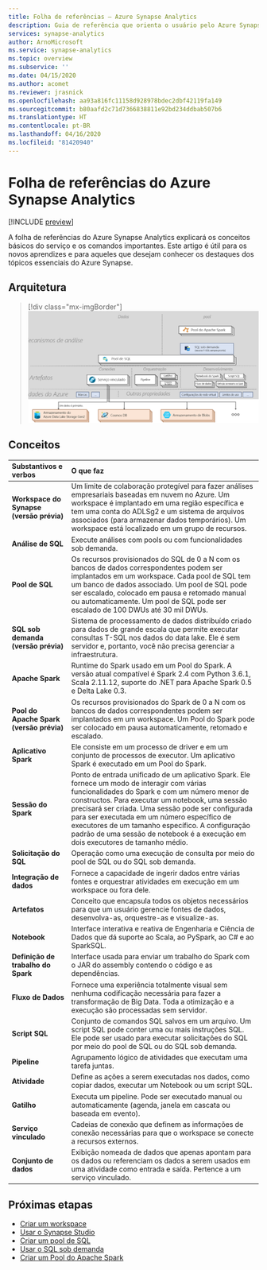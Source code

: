 ```yaml
---
title: Folha de referências – Azure Synapse Analytics
description: Guia de referência que orienta o usuário pelo Azure Synapse Analytics
services: synapse-analytics
author: ArnoMicrosoft
ms.service: synapse-analytics
ms.topic: overview
ms.subservice: ''
ms.date: 04/15/2020
ms.author: acomet
ms.reviewer: jrasnick
ms.openlocfilehash: aa93a816fc11158d928978bdec2dbf42119fa149
ms.sourcegitcommit: b80aafd2c71d7366838811e92bd234ddbab507b6
ms.translationtype: HT
ms.contentlocale: pt-BR
ms.lasthandoff: 04/16/2020
ms.locfileid: "81420940"
---
```

# <a name="azure-synapse-analytics-cheat-sheet"></a>Folha de referências do Azure Synapse Analytics

[!INCLUDE [preview](includes/note-preview.md)]

A folha de referências do Azure Synapse Analytics explicará os conceitos básicos do serviço e os comandos importantes. Este artigo é útil para os novos aprendizes e para aqueles que desejam conhecer os destaques dos tópicos essenciais do Azure Synapse.

## <a name="architecture"></a>Arquitetura

> [!div class="mx-imgBorder"]
>![Arquitetura do Synapse](media/overview-cheat-sheet/azure-synapse-architecture-cheat-sheet.png)

## <a name="concepts"></a>Conceitos
| Substantivos e verbos                         | O que faz       |
|:---                                 |:---                 |
| **Workspace do Synapse (versão prévia)** | Um limite de colaboração protegível para fazer análises empresariais baseadas em nuvem no Azure. Um workspace é implantado em uma região específica e tem uma conta do ADLSg2 e um sistema de arquivos associados (para armazenar dados temporários). Um workspace está localizado em um grupo de recursos. |
| **Análise de SQL**   | Execute análises com pools ou com funcionalidades sob demanda.  |
| **Pool de SQL**   | Os recursos provisionados do SQL de 0 a N com os bancos de dados correspondentes podem ser implantados em um workspace. Cada pool de SQL tem um banco de dados associado. Um pool de SQL pode ser escalado, colocado em pausa e retomado manual ou automaticamente. Um pool de SQL pode ser escalado de 100 DWUs até 30 mil DWUs.       |
| **SQL sob demanda (versão prévia)**   | Sistema de processamento de dados distribuído criado para dados de grande escala que permite executar consultas T-SQL nos dados do data lake. Ele é sem servidor e, portanto, você não precisa gerenciar a infraestrutura.       |
|**Apache Spark** | Runtime do Spark usado em um Pool do Spark. A versão atual compatível é Spark 2.4 com Python 3.6.1, Scala 2.11.12, suporte do .NET para Apache Spark 0.5 e Delta Lake 0.3.  | 
| **Pool do Apache Spark (versão prévia)**  | Os recursos provisionados do Spark de 0 a N com os bancos de dados correspondentes podem ser implantados em um workspace. Um Pool do Spark pode ser colocado em pausa automaticamente, retomado e escalado.  |
| **Aplicativo Spark**  |   Ele consiste em um processo de driver e em um conjunto de processos de executor. Um aplicativo Spark é executado em um Pool do Spark.            |
| **Sessão do Spark**  |   Ponto de entrada unificado de um aplicativo Spark. Ele fornece um modo de interagir com várias funcionalidades do Spark e com um número menor de constructos. Para executar um notebook, uma sessão precisará ser criada. Uma sessão pode ser configurada para ser executada em um número específico de executores de um tamanho específico. A configuração padrão de uma sessão de notebook é a execução em dois executores de tamanho médio. |
| **Solicitação do SQL**  |   Operação como uma execução de consulta por meio do pool de SQL ou do SQL sob demanda. |
|**Integração de dados**| Fornece a capacidade de ingerir dados entre várias fontes e orquestrar atividades em execução em um workspace ou fora dele.| 
|**Artefatos**| Conceito que encapsula todos os objetos necessários para que um usuário gerencie fontes de dados, desenvolva-as, orquestre-as e visualize-as.|
|**Notebook**| Interface interativa e reativa de Engenharia e Ciência de Dados que dá suporte ao Scala, ao PySpark, ao C# e ao SparkSQL. |
|**Definição de trabalho do Spark**|Interface usada para enviar um trabalho do Spark com o JAR do assembly contendo o código e as dependências.|
|**Fluxo de Dados**|  Fornece uma experiência totalmente visual sem nenhuma codificação necessária para fazer a transformação de Big Data. Toda a otimização e a execução são processadas sem servidor. |
|**Script SQL**| Conjunto de comandos SQL salvos em um arquivo. Um script SQL pode conter uma ou mais instruções SQL. Ele pode ser usado para executar solicitações do SQL por meio do pool de SQL ou do SQL sob demanda.|
|**Pipeline**| Agrupamento lógico de atividades que executam uma tarefa juntas.|
|**Atividade**| Define as ações a serem executadas nos dados, como copiar dados, executar um Notebook ou um script SQL.|
|**Gatilho**| Executa um pipeline. Pode ser executado manual ou automaticamente (agenda, janela em cascata ou baseada em evento).|
|**Serviço vinculado**| Cadeias de conexão que definem as informações de conexão necessárias para que o workspace se conecte a recursos externos.|
|**Conjunto de dados**|  Exibição nomeada de dados que apenas apontam para os dados ou referenciam os dados a serem usados em uma atividade como entrada e saída. Pertence a um serviço vinculado.|

## <a name="next-steps"></a>Próximas etapas

- [Criar um workspace](quickstart-create-workspace.md)
- [Usar o Synapse Studio](quickstart-synapse-studio.md)
- [Criar um pool de SQL](quickstart-create-sql-pool.md)
- [Usar o SQL sob demanda](quickstart-sql-on-demand.md)
- [Criar um Pool do Apache Spark](quickstart-create-apache-spark-pool.md)

